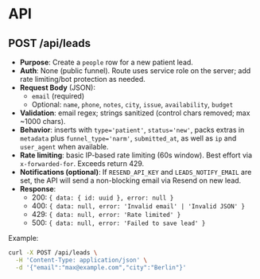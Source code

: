 # API

## POST /api/leads
- __Purpose__: Create a `people` row for a new patient lead.
- __Auth__: None (public funnel). Route uses service role on the server; add rate limiting/bot protection as needed.
- __Request Body__ (JSON):
  - `email` (required)
  - Optional: `name`, `phone`, `notes`, `city`, `issue`, `availability`, `budget`
- __Validation__: email regex; strings sanitized (control chars removed; max ~1000 chars).
- __Behavior__: inserts with `type='patient'`, `status='new'`, packs extras in `metadata` plus `funnel_type='narm'`, `submitted_at`, as well as `ip` and `user_agent` when available.
- __Rate limiting__: basic IP-based rate limiting (60s window). Best effort via `x-forwarded-for`. Exceeds return 429.
- __Notifications (optional)__: If `RESEND_API_KEY` and `LEADS_NOTIFY_EMAIL` are set, the API will send a non-blocking email via Resend on new lead.
- __Response__:
  - 200: `{ data: { id: uuid }, error: null }`
  - 400: `{ data: null, error: 'Invalid email' | 'Invalid JSON' }`
  - 429: `{ data: null, error: 'Rate limited' }`
  - 500: `{ data: null, error: 'Failed to save lead' }`

Example:
```bash
curl -X POST /api/leads \
  -H 'Content-Type: application/json' \
  -d '{"email":"max@example.com","city":"Berlin"}'
```
